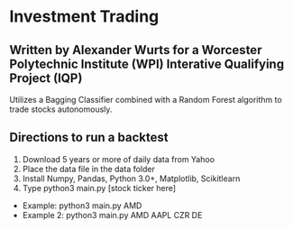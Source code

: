 # Investment Trading
## Written by Alexander Wurts for a Worcester Polytechnic Institute (WPI) Interative Qualifying Project (IQP)

Utilizes a Bagging Classifier combined with a Random Forest algorithm to trade stocks autonomously.

## Directions to run a backtest
1. Download 5 years or more of daily data from Yahoo
2. Place the data file in the data folder
3. Install Numpy, Pandas, Python 3.0+, Matplotlib, Scikitlearn
4. Type python3 main.py [stock ticker here]
  * Example: python3 main.py AMD
  * Example 2: python3 main.py AMD AAPL CZR DE

